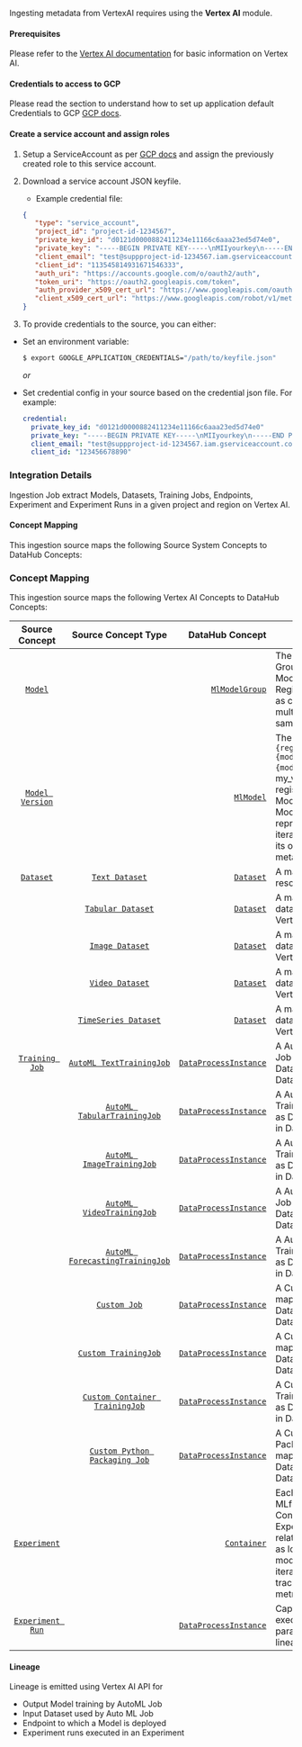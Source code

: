 Ingesting metadata from VertexAI requires using the **Vertex AI** module.

#### Prerequisites
Please refer to the [Vertex AI documentation](https://cloud.google.com/vertex-ai/docs) for basic information on Vertex AI.

#### Credentials to access to GCP
Please read the section to understand how to set up application default Credentials to GCP [GCP docs](https://cloud.google.com/docs/authentication/provide-credentials-adc#how-to).

#### Create a service account and assign roles

1. Setup a ServiceAccount as per [GCP docs](https://cloud.google.com/iam/docs/creating-managing-service-accounts#iam-service-accounts-create-console) and assign the previously created role to this service account.
2. Download a service account JSON keyfile. 
   - Example credential file:

   ```json
   {
      "type": "service_account",
      "project_id": "project-id-1234567",
      "private_key_id": "d0121d0000882411234e11166c6aaa23ed5d74e0",
      "private_key": "-----BEGIN PRIVATE KEY-----\nMIIyourkey\n-----END PRIVATE KEY-----",
      "client_email": "test@suppproject-id-1234567.iam.gserviceaccount.com",
      "client_id": "113545814931671546333",
      "auth_uri": "https://accounts.google.com/o/oauth2/auth",
      "token_uri": "https://oauth2.googleapis.com/token",
      "auth_provider_x509_cert_url": "https://www.googleapis.com/oauth2/v1/certs",
      "client_x509_cert_url": "https://www.googleapis.com/robot/v1/metadata/x509/test%suppproject-id-1234567.iam.gserviceaccount.com"
   }
   ```

3. To provide credentials to the source, you can either:

- Set an environment variable:

   ```sh
   $ export GOOGLE_APPLICATION_CREDENTIALS="/path/to/keyfile.json"
   ```

   _or_

- Set credential config in your source based on the credential json file. For example:

   ```yml
   credential:
     private_key_id: "d0121d0000882411234e11166c6aaa23ed5d74e0"
     private_key: "-----BEGIN PRIVATE KEY-----\nMIIyourkey\n-----END PRIVATE KEY-----\n"
     client_email: "test@suppproject-id-1234567.iam.gserviceaccount.com"
     client_id: "123456678890"
   ```

### Integration Details

Ingestion Job extract Models, Datasets, Training Jobs, Endpoints, Experiment and Experiment Runs in a given project and region on Vertex AI. 

#### Concept Mapping

This ingestion source maps the following Source System Concepts to DataHub Concepts:

### Concept Mapping

This ingestion source maps the following Vertex AI Concepts to DataHub Concepts:

|                                                       Source Concept                                                       |                                                                      Source Concept Type                                                                      |                                                                                                                  DataHub Concept | Notes                                                                                                                                                                                                                                                      |
|:--------------------------------------------------------------------------------------------------------------------------:|:-------------------------------------------------------------------------------------------------------------------------------------------------------------:|---------------------------------------------------------------------------------------------------------------------------------:|------------------------------------------------------------------------------------------------------------------------------------------------------------------------------------------------------------------------------------------------------------|
|         [`Model`](https://cloud.google.com/python/docs/reference/aiplatform/latest/google.cloud.aiplatform.Model)          |                                                                                                                                                               |                                      [`MlModelGroup`](https://datahubproject.io/docs/generated/metamodel/entities/mlmodelgroup/) | The name of a Model Group is the same as Model's name. Registered Models serve as containers for multiple versions of the same model in MLflow.                                                                                                            |
|                    [`Model Version`](https://cloud.google.com/vertex-ai/docs/model-registry/versioning)                    |                                                                                                                                                               |                                                [`MlModel`](https://datahubproject.io/docs/generated/metamodel/entities/mlmodel/) | The name of a Model is `{registered_model_name}{model_name_separator}{model_version}` (e.g. my_vertexai_model_1 for registered model to Model Registry. Each Model Version represents a specific iteration of a model with its own artifacts and metadata. |
|     [`Dataset`](https://cloud.google.com/python/docs/reference/aiplatform/latest/google.cloud.aiplatform.TextDataset)      |                   [`Text Dataset`]('https://cloud.google.com/python/docs/reference/aiplatform/latest/google.cloud.aiplatform.TextDataset')                    |                                                 [`Dataset`](https://datahubproject.io/docs/generated/metamodel/entities/dataset) | A managed text dataset resource for Vertex AI                                                                                                                                                                                                              |
|                                                                                                                            |                [`Tabular Dataset`]('https://cloud.google.com/python/docs/reference/aiplatform/latest/google.cloud.aiplatform.TabularDataset')                 |                                                 [`Dataset`](https://datahubproject.io/docs/generated/metamodel/entities/dataset) | A managed tabular dataset resource for Vertex AI                                                                                                                                                                                                           |
|                                                                                                                            |                  [`Image Dataset`]('https://cloud.google.com/python/docs/reference/aiplatform/latest/google.cloud.aiplatform.ImageDataset')                   |                                                 [`Dataset`](https://datahubproject.io/docs/generated/metamodel/entities/dataset) | A managed image dataset resource for Vertex AI                                                                                                                                                                                                             |
|                                                                                                                            |                  [`Video Dataset`]('https://cloud.google.com/python/docs/reference/aiplatform/latest/google.cloud.aiplatform.VideoDataset')                   |                                                 [`Dataset`](https://datahubproject.io/docs/generated/metamodel/entities/dataset) | A managed video dataset resource for Vertex AI                                                                                                                                                                                                             |
|                                                                                                                            |             [`TimeSeries Dataset`]('https://cloud.google.com/python/docs/reference/aiplatform/latest/google.cloud.aiplatform.TimeSeriesDataset')              |                                                 [`Dataset`](https://datahubproject.io/docs/generated/metamodel/entities/dataset) | A managed time series dataset resource for Vertex AI                                                                                                                                                                                                       |
|                     [`Training Job`](https://cloud.google.com/vertex-ai/docs/beginner/beginners-guide)                     |         [`AutoML TextTrainingJob`]('https://cloud.google.com/python/docs/reference/aiplatform/latest/google.cloud.aiplatform.AutoMLTextTrainingJob')          |                        [`DataProcessInstance`](https://datahubproject.io/docs/generated/metamodel/entities/dataprocessinstance/) | A AutoML Text Training Job is mapped as DataProcessInstance in DataHub.                                                                                                                                                                                    |
|                                                                                                                            |      [`AutoML TabularTrainingJob`]('https://cloud.google.com/python/docs/reference/aiplatform/latest/google.cloud.aiplatform.AutoMLTabularTrainingJob')       |                        [`DataProcessInstance`](https://datahubproject.io/docs/generated/metamodel/entities/dataprocessinstance/) | A AutoML Tabular Training Job is mapped as DataProcessInstance in DataHub.                                                                                                                                                                                 |
|                                                                                                                            |        [`AutoML ImageTrainingJob`]('https://cloud.google.com/python/docs/reference/aiplatform/latest/google.cloud.aiplatform.AutoMLImageTrainingJob')         |                        [`DataProcessInstance`](https://datahubproject.io/docs/generated/metamodel/entities/dataprocessinstance/) | A AutoML Image Training Job is mapped as DataProcessInstance in DataHub.                                                                                                                                                                                   |
|                                                                                                                            |        [`AutoML VideoTrainingJob`]('https://cloud.google.com/python/docs/reference/aiplatform/latest/google.cloud.aiplatform.AutoMLVideoTrainingJob')         |                        [`DataProcessInstance`](https://datahubproject.io/docs/generated/metamodel/entities/dataprocessinstance/) | A AutoML Video Training Job is mapped as DataProcessInstance in DataHub.                                                                                                                                                                                   |
|                                                                                                                            |  [`AutoML ForecastingTrainingJob`]('https://cloud.google.com/python/docs/reference/aiplatform/latest/google.cloud.aiplatform.AutoMLForecastingTrainingJob')   |                        [`DataProcessInstance`](https://datahubproject.io/docs/generated/metamodel/entities/dataprocessinstance/) | A AutoML Forecasting Training Job is mapped as DataProcessInstance in DataHub.                                                                                                                                                                             |
|                                                                                                                            |                     [`Custom Job`]('https://cloud.google.com/python/docs/reference/aiplatform/latest/google.cloud.aiplatform.CustomJob')                      |                        [`DataProcessInstance`](https://datahubproject.io/docs/generated/metamodel/entities/dataprocessinstance/) | A Custom Job is mapped as DataProcessInstance in DataHub.                                                                                                                                                                                                  |
|                                                                                                                            |             [`Custom TrainingJob`]('https://cloud.google.com/python/docs/reference/aiplatform/latest/google.cloud.aiplatform.CustomTrainingJob')              |                        [`DataProcessInstance`](https://datahubproject.io/docs/generated/metamodel/entities/dataprocessinstance/) | A Custom Training Job is mapped as DataProcessInstance in DataHub.                                                                                                                                                                                         |
|                                                                                                                            |    [`Custom Container TrainingJob`]('https://cloud.google.com/python/docs/reference/aiplatform/latest/google.cloud.aiplatform.CustomContainerTrainingJob')    |                        [`DataProcessInstance`](https://datahubproject.io/docs/generated/metamodel/entities/dataprocessinstance/) | A Custom Container Training Job is mapped as DataProcessInstance in DataHub.                                                                                                                                                                               |
|                                                                                                                            |  [`Custom Python Packaging Job`]('https://cloud.google.com/python/docs/reference/aiplatform/latest/google.cloud.aiplatform.CustomPythonPackageTrainingJob')   |                        [`DataProcessInstance`](https://datahubproject.io/docs/generated/metamodel/entities/dataprocessinstance/) | A Custom Python Packaging Job is mapped as DataProcessInstance in DataHub.                                                                                                                                                                                 |
|         [`Experiment`](https://mlflow.org/docs/latest/tracking/#experiments)         |                                                                                                                                                               |                                            [`Container`](https://datahubproject.io/docs/generated/metamodel/entities/container/) | Each Experiment in MLflow is mapped to a Container in DataHub. Experiments organize related runs and serve as logical groupings for model development iterations, allowing tracking of parameters, metrics, and artifacts.                                                                       |
| [`Experiment Run`](https://cloud.google.com/python/docs/reference/aiplatform/latest/google.cloud.aiplatform.ExperimentRun) |                                                                                                                                                               |                        [`DataProcessInstance`](https://datahubproject.io/docs/generated/metamodel/entities/dataprocessinstance/) |                        Captures the run's execution details, parameters, metrics, and lineage to a model. |


#### Lineage

Lineage is emitted using Vertex AI API for

- Output Model training by AutoML Job  
- Input Dataset used by Auto ML Job 
- Endpoint to which a Model is deployed 
- Experiment runs executed in an Experiment 

